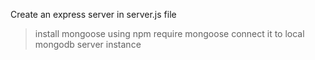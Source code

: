 Create an express server in server.js file

 > install mongoose using npm
 > require mongoose
 > connect it to local mongodb server instance